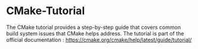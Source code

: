 # CMake-Tutorial
The CMake tutorial provides a step-by-step guide that covers common build system issues that CMake helps address. The tutorial is part of the official documentation : https://cmake.org/cmake/help/latest/guide/tutorial/
